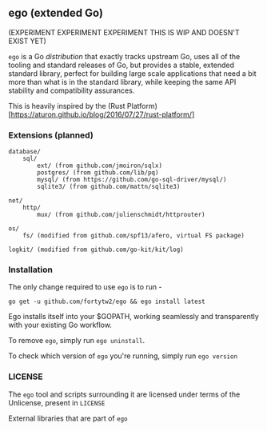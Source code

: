 ego (extended Go)
------

(EXPERIMENT EXPERIMENT EXPERIMENT THIS IS WIP AND DOESN'T EXIST YET)

`ego` is a Go _distribution_ that exactly tracks upstream Go, uses all of the
tooling and standard releases of Go, but provides a stable, extended standard
library, perfect for building large scale applications that need a bit more than
what is in the standard library, while keeping the same API stability and
compatibility assurances.

This is heavily inspired by the (Rust Platform)[https://aturon.github.io/blog/2016/07/27/rust-platform/]

### Extensions (planned)

```
database/
    sql/
        ext/ (from github.com/jmoiron/sqlx)
        postgres/ (from github.com/lib/pq)
        mysql/ (from https://github.com/go-sql-driver/mysql/)
        sqlite3/ (from github.com/mattn/sqlite3)

net/
    http/
        mux/ (from github.com/julienschmidt/httprouter)

os/
    fs/ (modified from github.com/spf13/afero, virtual FS package)

logkit/ (modified from github.com/go-kit/kit/log)
```

### Installation

The only change required to use `ego` is to run -

```
go get -u github.com/fortytw2/ego && ego install latest
```

Ego installs itself into your $GOPATH, working seamlessly and transparently with
your existing Go workflow.

To remove `ego`, simply run `ego uninstall`.

To check which version of `ego` you're running, simply run `ego version`

### LICENSE

The `ego` tool and scripts surrounding it are licensed under terms of the Unlicense,
present in `LICENSE`

External libraries that are part of `ego`
